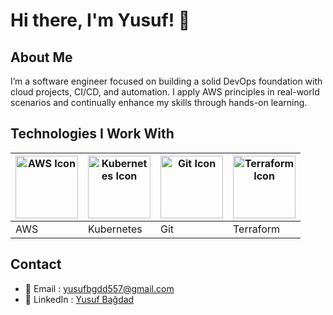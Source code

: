 # Hi there, I'm Yusuf! 👋

## About Me
I’m a software engineer focused on building a solid DevOps foundation with cloud projects, CI/CD, and automation. I apply AWS principles in real-world scenarios and continually enhance my skills through hands-on learning.

## Technologies I Work With

| <img src="https://skillicons.dev/icons?i=aws" alt="AWS Icon" width="100"/> | <img src="https://skillicons.dev/icons?i=kubernetes" alt="Kubernetes Icon" width="100"/> | <img src="https://skillicons.dev/icons?i=git" alt="Git Icon" width="100"/> | <img src="https://skillicons.dev/icons?i=terraform" alt="Terraform Icon" width="100"/> |
| --- | --- | --- | --- |
| AWS | Kubernetes | Git | Terraform |





## Contact
- 📧 Email : yusufbgdd557@gmail.com
- 🔗 LinkedIn : [Yusuf Bağdad](https://www.linkedin.com/in/yusuf-ba%C4%9Fdad-2b758b204)



